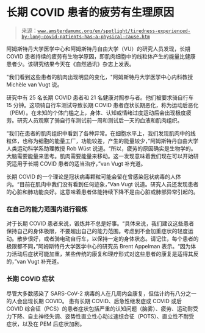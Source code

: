 <!--yml

category: 未分类

date: 2024-05-27 14:29:55

-->

# 长期 COVID 患者的疲劳有生理原因

> 来源：[`www.amsterdamumc.org/en/spotlight/tiredness-experienced-by-long-covid-patients-has-a-physical-cause.htm`](https://www.amsterdamumc.org/en/spotlight/tiredness-experienced-by-long-covid-patients-has-a-physical-cause.htm)

阿姆斯特丹大学医学中心和阿姆斯特丹自由大学（VU）的研究人员发现，长期 COVID 患者持续的疲劳有生物学原因，即肌肉细胞中的线粒体产生的能量比健康患者少。该研究结果今天在《自然通讯》杂志上发表。

"我们看到这些患者的肌肉出现明显的变化，"阿姆斯特丹大学医学中心内科教授 Michèle van Vugt 说。

研究中有 25 名长期 COVID 患者和 21 名健康对照参与者。他们被要求骑自行车 15 分钟。这项骑自行车测试导致长期 COVID 患者症状长期恶化，称为运动后恶化（PEM）。在未知的个体门槛之上，身体、认知或情绪过度运动后会出现极度疲劳。研究人员观察了骑自行车测试前一周和测试后一天的血液和肌肉组织。

“我们在患者的肌肉组织中看到了各种异常。在细胞水平上，我们发现肌肉中的线粒体，也称为细胞的能量工厂，功能较差，产生的能量较少，”阿姆斯特丹自由大学人类运动科学系助理教授 Rob Wüst 说道。“所以，疲劳的原因确实是生物学的。大脑需要能量来思考。肌肉需要能量来移动。这一发现意味着我们现在可以开始研究适用于长期 COVID 患者的适当治疗，”van Vugt 补充道。

长期 COVID 的一个理论是冠状病毒颗粒可能会留在曾感染冠状病毒的人体内。“目前在肌肉中我们没有看到任何迹象，”Van Vugt 说道。研究人员还发现患者的心脏和肺功能良好。这意味着患者体能持续下降不是由心脏或肺部异常引起的。

### 在自己的能力范围内进行锻炼

对于长期 COVID 患者来说，锻炼并不总是好事。“具体来说，我们建议这些患者保持自己的身体极限，不要超出自己的能力范围。考虑到不会加重症状的轻度运动。散步很好，或者骑电动自行车，以保持一定的身体状态。请记住，每个患者的极限都不同，”阿姆斯特丹大学医学中心的研究员 Brent Appelman 表示。“因为体力活动后症状可能加重，某些传统的康复和理疗形式对这些患者的康复是适得其反的，”van Vugt 补充道。

### 长期 COVID 症状

尽管大多数感染了 SARS-CoV-2 病毒的人在几周内会康复，但估计约有八分之一的人会出现长期 COVID。 患有长期 COVID、后急性继发症或 COVID 或后 COVID 综合征（PCS）的患者症状包括严重的认知问题（脑雾）、疲劳、运动耐受力下降、自主神经失调、姿势性直立性心动过速综合征（POTS）、直立性不耐受症状，以及在 PEM 后症状加剧。
